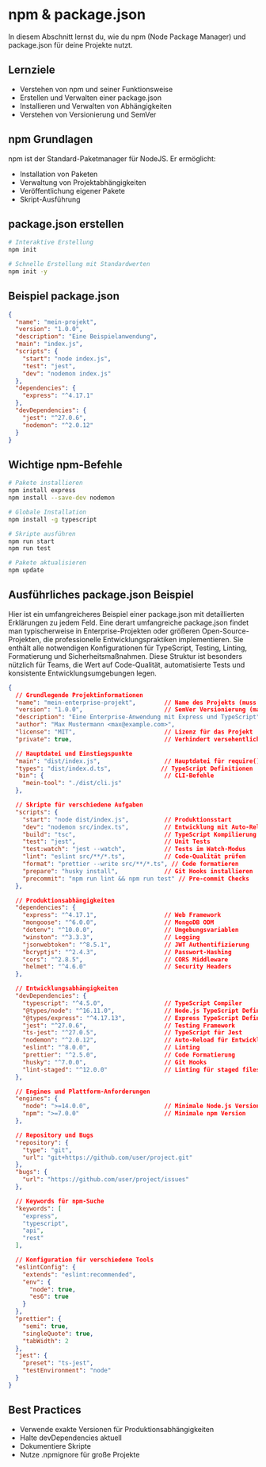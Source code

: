 # npm & package.json

In diesem Abschnitt lernst du, wie du npm (Node Package Manager) und package.json für deine Projekte nutzt.

## Lernziele

- Verstehen von npm und seiner Funktionsweise
- Erstellen und Verwalten einer package.json
- Installieren und Verwalten von Abhängigkeiten
- Verstehen von Versionierung und SemVer

## npm Grundlagen

npm ist der Standard-Paketmanager für NodeJS. Er ermöglicht:
- Installation von Paketen
- Verwaltung von Projektabhängigkeiten
- Veröffentlichung eigener Pakete
- Skript-Ausführung

## package.json erstellen

```bash
# Interaktive Erstellung
npm init

# Schnelle Erstellung mit Standardwerten
npm init -y
```

## Beispiel package.json

```json
{
  "name": "mein-projekt",
  "version": "1.0.0",
  "description": "Eine Beispielanwendung",
  "main": "index.js",
  "scripts": {
    "start": "node index.js",
    "test": "jest",
    "dev": "nodemon index.js"
  },
  "dependencies": {
    "express": "^4.17.1"
  },
  "devDependencies": {
    "jest": "^27.0.6",
    "nodemon": "^2.0.12"
  }
}
```

## Wichtige npm-Befehle

```bash
# Pakete installieren
npm install express
npm install --save-dev nodemon

# Globale Installation
npm install -g typescript

# Skripte ausführen
npm run start
npm run test

# Pakete aktualisieren
npm update
```



## Ausführliches package.json Beispiel

Hier ist ein umfangreicheres Beispiel einer package.json mit detaillierten Erklärungen zu jedem Feld.
Eine derart umfangreiche package.json findet man typischerweise in Enterprise-Projekten oder größeren Open-Source-Projekten, die professionelle Entwicklungspraktiken implementieren. Sie enthält alle notwendigen Konfigurationen für TypeScript, Testing, Linting, Formatierung und Sicherheitsmaßnahmen. Diese Struktur ist besonders nützlich für Teams, die Wert auf Code-Qualität, automatisierte Tests und konsistente Entwicklungsumgebungen legen.


```json
{
  // Grundlegende Projektinformationen
  "name": "mein-enterprise-projekt",        // Name des Projekts (muss npm-konform sein)
  "version": "1.0.0",                       // SemVer Versionierung (major.minor.patch)
  "description": "Eine Enterprise-Anwendung mit Express und TypeScript",
  "author": "Max Mustermann <max@example.com>",
  "license": "MIT",                         // Lizenz für das Projekt
  "private": true,                          // Verhindert versehentliche Veröffentlichung

  // Hauptdatei und Einstiegspunkte
  "main": "dist/index.js",                  // Hauptdatei für require()
  "types": "dist/index.d.ts",              // TypeScript Definitionen
  "bin": {                                  // CLI-Befehle
    "mein-tool": "./dist/cli.js"
  },

  // Skripte für verschiedene Aufgaben
  "scripts": {
    "start": "node dist/index.js",          // Produktionsstart
    "dev": "nodemon src/index.ts",          // Entwicklung mit Auto-Reload
    "build": "tsc",                         // TypeScript Kompilierung
    "test": "jest",                         // Unit Tests
    "test:watch": "jest --watch",           // Tests im Watch-Modus
    "lint": "eslint src/**/*.ts",           // Code-Qualität prüfen
    "format": "prettier --write src/**/*.ts", // Code formatieren
    "prepare": "husky install",             // Git Hooks installieren
    "precommit": "npm run lint && npm run test" // Pre-commit Checks
  },

  // Produktionsabhängigkeiten
  "dependencies": {
    "express": "^4.17.1",                   // Web Framework
    "mongoose": "^6.0.0",                   // MongoDB ODM
    "dotenv": "^10.0.0",                    // Umgebungsvariablen
    "winston": "^3.3.3",                    // Logging
    "jsonwebtoken": "^8.5.1",               // JWT Authentifizierung
    "bcryptjs": "^2.4.3",                   // Passwort-Hashing
    "cors": "^2.8.5",                       // CORS Middleware
    "helmet": "^4.6.0"                      // Security Headers
  },

  // Entwicklungsabhängigkeiten
  "devDependencies": {
    "typescript": "^4.5.0",                 // TypeScript Compiler
    "@types/node": "^16.11.0",              // Node.js TypeScript Definitionen
    "@types/express": "^4.17.13",           // Express TypeScript Definitionen
    "jest": "^27.0.6",                      // Testing Framework
    "ts-jest": "^27.0.5",                   // TypeScript für Jest
    "nodemon": "^2.0.12",                   // Auto-Reload für Entwicklung
    "eslint": "^8.0.0",                     // Linting
    "prettier": "^2.5.0",                   // Code Formatierung
    "husky": "^7.0.0",                      // Git Hooks
    "lint-staged": "^12.0.0"                // Linting für staged files
  },

  // Engines und Plattform-Anforderungen
  "engines": {
    "node": ">=14.0.0",                     // Minimale Node.js Version
    "npm": ">=7.0.0"                        // Minimale npm Version
  },

  // Repository und Bugs
  "repository": {
    "type": "git",
    "url": "git+https://github.com/user/project.git"
  },
  "bugs": {
    "url": "https://github.com/user/project/issues"
  },

  // Keywords für npm-Suche
  "keywords": [
    "express",
    "typescript",
    "api",
    "rest"
  ],

  // Konfiguration für verschiedene Tools
  "eslintConfig": {
    "extends": "eslint:recommended",
    "env": {
      "node": true,
      "es6": true
    }
  },
  "prettier": {
    "semi": true,
    "singleQuote": true,
    "tabWidth": 2
  },
  "jest": {
    "preset": "ts-jest",
    "testEnvironment": "node"
  }
}
```



## Best Practices

- Verwende exakte Versionen für Produktionsabhängigkeiten
- Halte devDependencies aktuell
- Dokumentiere Skripte
- Nutze .npmignore für große Projekte